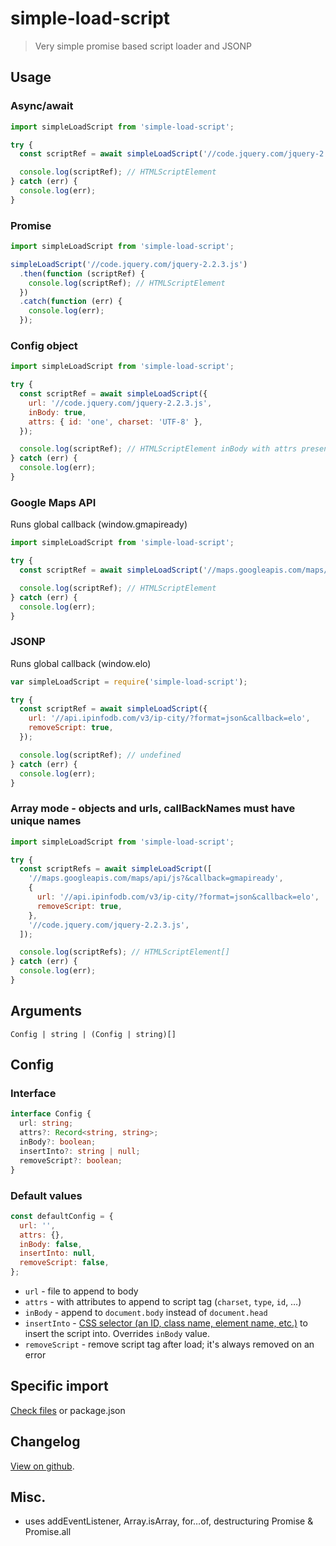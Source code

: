 # simple-load-script

> Very simple promise based script loader and JSONP

## Usage

### Async/await

```js
import simpleLoadScript from 'simple-load-script';

try {
  const scriptRef = await simpleLoadScript('//code.jquery.com/jquery-2.2.3.js');

  console.log(scriptRef); // HTMLScriptElement
} catch (err) {
  console.log(err);
}
```

### Promise

```js
import simpleLoadScript from 'simple-load-script';

simpleLoadScript('//code.jquery.com/jquery-2.2.3.js')
  .then(function (scriptRef) {
    console.log(scriptRef); // HTMLScriptElement
  })
  .catch(function (err) {
    console.log(err);
  });
```

### Config object

```js
import simpleLoadScript from 'simple-load-script';

try {
  const scriptRef = await simpleLoadScript({
    url: '//code.jquery.com/jquery-2.2.3.js',
    inBody: true,
    attrs: { id: 'one', charset: 'UTF-8' },
  });

  console.log(scriptRef); // HTMLScriptElement inBody with attrs present
} catch (err) {
  console.log(err);
}
```

### Google Maps API

Runs global callback (window.gmapiready)

```js
import simpleLoadScript from 'simple-load-script';

try {
  const scriptRef = await simpleLoadScript('//maps.googleapis.com/maps/api/js?&callback=gmapiready');

  console.log(scriptRef); // HTMLScriptElement
} catch (err) {
  console.log(err);
}
```

### JSONP

Runs global callback (window.elo)

```js
var simpleLoadScript = require('simple-load-script');

try {
  const scriptRef = await simpleLoadScript({
    url: '//api.ipinfodb.com/v3/ip-city/?format=json&callback=elo',
    removeScript: true,
  });

  console.log(scriptRef); // undefined
} catch (err) {
  console.log(err);
}
```

### Array mode - objects and urls, callBackNames must have unique names

```js
import simpleLoadScript from 'simple-load-script';

try {
  const scriptRefs = await simpleLoadScript([
    '//maps.googleapis.com/maps/api/js?&callback=gmapiready',
    {
      url: '//api.ipinfodb.com/v3/ip-city/?format=json&callback=elo',
      removeScript: true,
    },
    '//code.jquery.com/jquery-2.2.3.js',
  ]);

  console.log(scriptRefs); // HTMLScriptElement[]
} catch (err) {
  console.log(err);
}
```

## Arguments

`Config | string | (Config | string)[]`

## Config

### Interface

```ts
interface Config {
  url: string;
  attrs?: Record<string, string>;
  inBody?: boolean;
  insertInto?: string | null;
  removeScript?: boolean;
}
```

### Default values

```js
const defaultConfig = {
  url: '',
  attrs: {},
  inBody: false,
  insertInto: null,
  removeScript: false,
};
```

- `url` - file to append to body
- `attrs` - with attributes to append to script tag (`charset`, `type`, `id`, &hellip;)
- `inBody` - append to `document.body` instead of `document.head`
- `insertInto` - [CSS selector (an ID, class name, element name, etc.)](https://developer.mozilla.org/en/docs/Web/API/Document/querySelector) to insert the script into. Overrides `inBody` value.
- `removeScript` - remove script tag after load; it's always removed on an error

## Specific import

[Check files](https://www.npmjs.com/package/simple-load-script?activeTab=code) or package.json

## Changelog

[View on github](https://github.com/tomek-f/simple-load-script/blob/master/changelog.md).

## Misc.

- uses addEventListener, Array.isArray, for…of, destructuring Promise & Promise.all
